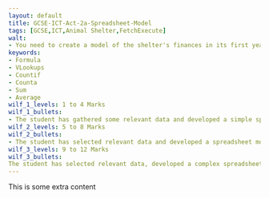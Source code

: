 ```yaml
---
layout: default
title: GCSE-ICT-Act-2a-Spreadsheet-Model
tags: [GCSE,ICT,Animal Shelter,FetchExecute]
walt:
- You need to create a model of the shelter's finances in its first year
keywords:
- Formula
- VLookups
- Countif
- Counta
- Sum
- Average
wilf_1_levels: 1 to 4 Marks
wilf_1_bullets: 
- The student has gathered some relevant data and developed a simple spreadsheet model that generates some meaningful information. They have carried out limited testing, but with little effect.
wilf_2_levels: 5 to 8 Marks
wilf_2_bullets:
- The student has selected relevant data and developed a spreadsheet model that generates meaningful information. Testing has been carried out, but not all of it was effective.
wilf_3_levels: 9 to 12 Marks
wilf_3_bullets:
The student has selected relevant data, developed a complex spreadsheet model that generates sufficient reliable and meaningful information to fully inform the decision making process. Effective testing has been carried out.
---
```

This is some extra content
